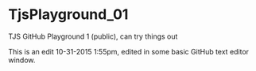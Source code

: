 # TjsPlayground_01
TJS GitHub Playground 1 (public), can try things out

This is an edit 10-31-2015 1:55pm, edited in some basic GitHub text editor window.
